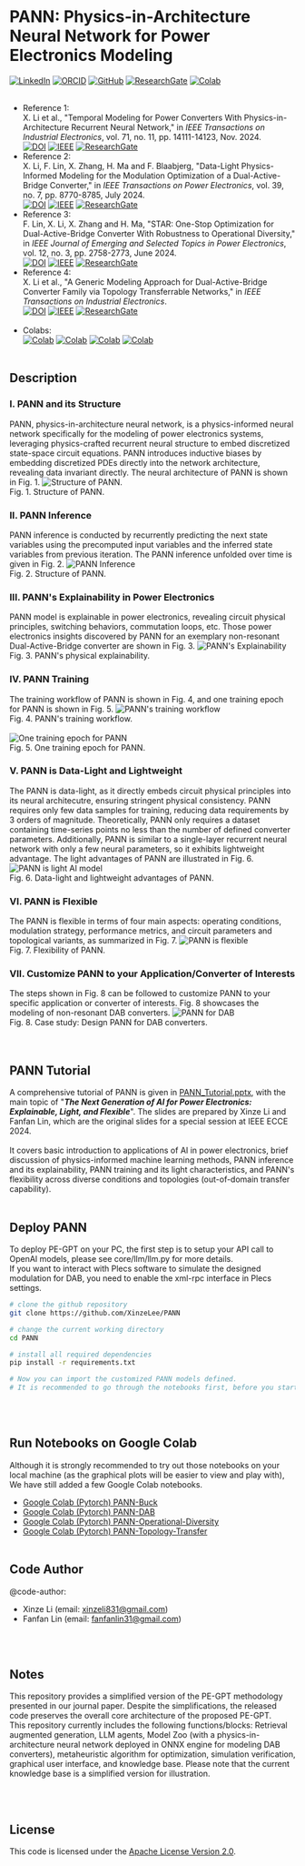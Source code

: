 # PANN: Physics-in-Architecture Neural Network for Power Electronics Modeling

[![LinkedIn](https://img.shields.io/badge/LinkedIn-Connect--Xinze%20Li-blue)](https://www.linkedin.com/in/xinze-li-8199561b0/)
[![ORCID](https://img.shields.io/badge/ORCID-Xinze%20Li-brightgreen)](https://orcid.org/0000-0003-3513-209X)
[![GitHub](https://img.shields.io/badge/Github-XinzeLee-black?logo=github)](https://github.com/XinzeLee)
[![ResearchGate](https://img.shields.io/badge/ResearchGate-Xinze%20Li-cyan)](https://www.researchgate.net/scientific-contributions/Xinze-Li-2167307782)
[![Colab](https://img.shields.io/badge/Colab-PANN--Notebooks-red?logo=google-colab)](https://drive.google.com/drive/folders/1FXr82WQfBOj6xP01h-9RHIZBpiOFZwUC)
<br><br>
* Reference 1: <br>
X. Li et al., "Temporal Modeling for Power Converters With Physics-in-Architecture Recurrent Neural Network," in *IEEE Transactions on Industrial Electronics*, vol. 71, no. 11, pp. 14111-14123, Nov. 2024.<br>
[![DOI](https://img.shields.io/badge/DOI-10.1109/TIE.2024.3352119-cyan)](https://doi.org/10.1109/TIE.2024.3352119)
[![IEEE](https://img.shields.io/badge/IEEE-Xplore-orange)](https://ieeexplore.ieee.org/document/10463542)
[![ResearchGate](https://img.shields.io/badge/ResearchGate--1-blue)](https://www.researchgate.net/publication/378918445_Temporal_Modeling_for_Power_Converters_With_Physics-in-Architecture_Recurrent_Neural_Network)
* Reference 2: <br>
X. Li, F. Lin, X. Zhang, H. Ma and F. Blaabjerg, "Data-Light Physics-Informed Modeling for the Modulation Optimization of a Dual-Active-Bridge Converter," in *IEEE Transactions on Power Electronics*, vol. 39, no. 7, pp. 8770-8785, July 2024.<br>
[![DOI](https://img.shields.io/badge/DOI-10.1109/TPEL.2024.3378184-cyan)](https://doi.org/10.1109/TPEL.2024.3378184)
[![IEEE](https://img.shields.io/badge/IEEE-Xplore-orange)](https://ieeexplore.ieee.org/document/10473116)
[![ResearchGate](https://img.shields.io/badge/ResearchGate--2-blue)](https://www.researchgate.net/publication/379104054_Data-Light_Physics-Informed_Modeling_for_the_Modulation_Optimization_of_a_Dual-Active-Bridge_Converter)
* Reference 3: <br>
F. Lin, X. Li, X. Zhang and H. Ma, "STAR: One-Stop Optimization for Dual-Active-Bridge Converter With Robustness to Operational Diversity," in *IEEE Journal of Emerging and Selected Topics in Power Electronics*, vol. 12, no. 3, pp. 2758-2773, June 2024.<br>
[![DOI](https://img.shields.io/badge/DOI-10.1109/JESTPE.2024.3392684-cyan)](https://doi.org/10.1109/JESTPE.2024.3392684)
[![IEEE](https://img.shields.io/badge/IEEE-Xplore-orange)](https://ieeexplore.ieee.org/document/10506915)
[![ResearchGate](https://img.shields.io/badge/ResearchGate--3-blue)](https://www.researchgate.net/publication/380052824_STAR_One-Stop_Optimization_for_Dual_Active_Bridge_Converter_with_Robustness_to_Operational_Diversity)
* Reference 4: <br>
X. Li et al., "A Generic Modeling Approach for Dual-Active-Bridge Converter Family via Topology Transferrable Networks," in *IEEE Transactions on Industrial  Electronics*.<br>
[![DOI](https://img.shields.io/badge/DOI-10.1109/TIE.2024.3406858-cyan)](https://doi.org/10.1109/TIE.2024.3406858)
[![IEEE](https://img.shields.io/badge/IEEE-Xplore-orange)](https://ieeexplore.ieee.org/document/10627933)
[![ResearchGate](https://img.shields.io/badge/ResearchGate--4-blue)](https://www.researchgate.net/publication/382930411_A_Generic_Modeling_Approach_for_Dual-Active-Bridge_Converter_Family_via_Topology_Transferrable_Networks)
<br><br>
* Colabs:<br>
[![Colab](https://img.shields.io/badge/Colab-PANN--Buck-654062?logo=google-colab)](https://colab.research.google.com/drive/1FDxjR-LZxJBbp4PzsinhxdWMrUI7UjW-)
[![Colab](https://img.shields.io/badge/Colab-PANN--DAB-B4B4B3?logo=google-colab)](https://colab.research.google.com/drive/1dJ4GvKc03_eF__c8l1msbI7Fq-8a6ScD#scrollTo=2ede7f4b)
[![Colab](https://img.shields.io/badge/Colab-PANN--Operational--Diversity-26577C?logo=google-colab)](https://colab.research.google.com/drive/1PSpqhUEfGKXEfoSVesYUmhZCy4EpYTX9)
[![Colab](https://img.shields.io/badge/Colab-PANN--Topology--Transfer-E55604?logo=google-colab)](https://colab.research.google.com/drive/1jXo4uugvnRBgP2948HVPLNRsK8fCh-ge)
<br><br>

## Description
### I. PANN and its Structure
PANN, physics-in-architecture neural network, is a physics-informed neural network specifically for the modeling of power electronics systems, leveraging physics-crafted recurrent neural structure to embed discretized state-space circuit equations. PANN introduces inductive biases by embedding discretized PDEs directly into the network architecture, revealing data invariant directly. The neural architecture of PANN is shown in Fig. 1.
![Structure of PANN.](https://github.com/user-attachments/assets/8ee0c33e-af5f-4bec-94d6-a216a2211128)
<br>Fig. 1. Structure of PANN.<br>
### II. PANN Inference
PANN inference is conducted by recurrently predicting the next state variables using the precomputed input variables and the inferred state variables from previous iteration. The PANN inference unfolded over time is given in Fig. 2.
![PANN Inference](https://github.com/user-attachments/assets/2c056085-9d77-4270-8c6e-fd3ed11ae78f)
<br>Fig. 2. Structure of PANN.<br>
### III. PANN's Explainability in Power Electronics
PANN model is explainable in power electronics, revealing circuit physical principles, switching behaviors, commutation loops, etc. Those power electronics insights discovered by PANN for an exemplary non-resonant Dual-Active-Bridge converter are shown in Fig. 3.
![PANN's Explainability](https://github.com/user-attachments/assets/57593884-9546-4964-9c5a-b8926376df86)
<br>Fig. 3. PANN's physical explainability.<br>
### IV. PANN Training
The training workflow of PANN is shown in Fig. 4, and one training epoch for PANN is shown in Fig. 5.
![PANN's training workflow](https://github.com/user-attachments/assets/7341571d-cba5-454a-82ad-87d4fe58ce60)
<br>Fig. 4. PANN's training workflow.<br><br>
![One training epoch for PANN](https://github.com/user-attachments/assets/c70eb196-d688-4468-be95-5d23e8639ae1)
<br>Fig. 5. One training epoch for PANN.<br>
### V. PANN is Data-Light and Lightweight
The PANN is data-light, as it directly embeds circuit physical principles into its neural architecutre, ensuring stringent physical consistency. PANN requires only few data samples for training, reducing data requirements by 3 orders of magnitude. Theoretically, PANN only requires a dataset containing time-series points no less than the number of defined converter parameters. Additionally, PANN is similar to a single-layer recurrent neural network with only a few neural parameters, so it exhibits lightweight advantage. The light advantages of PANN are illustrated in Fig. 6. 
![PANN is light AI model](https://github.com/user-attachments/assets/1b5a4366-8fd8-401a-b2cd-b9a7708b5e6f)
<br>Fig. 6. Data-light and lightweight advantages of PANN.<br>
### VI. PANN is Flexible
The PANN is flexible in terms of four main aspects: operating conditions, modulation strategy, performance metrics, and circuit parameters and topological variants, as summarized in Fig. 7.
![PANN is flexible](https://github.com/user-attachments/assets/6aededa3-b539-4d1c-90b7-d217ffbf213f)
<br>Fig. 7. Flexibility of PANN.<br>
### VII. Customize PANN to your Application/Converter of Interests
The steps shown in Fig. 8 can be followed to customize PANN to your specific application or converter of interests. Fig. 8 showcases the modeling of non-resonant DAB converters.
![PANN for DAB](https://github.com/user-attachments/assets/da096d81-b48f-41e4-84df-7c2d604821c6)
<br>Fig. 8. Case study: Design PANN for DAB converters.<br>
<br><br>

## PANN Tutorial
A comprehensive tutorial of PANN is given in [PANN_Tutorial.pptx](./tutorials/PANN_Tutorial.pptx), with the main topic of "***The Next Generation of AI for Power Electronics: Explainable, Light, and Flexible***". The slides are prepared by Xinze Li and Fanfan Lin, which are the original slides for a special session at IEEE ECCE 2024. <br><br>
It covers basic introduction to applications of AI in power electronics, brief discussion of physics-informed machine learning methods, PANN inference and its explainability, PANN training and its light characteristics, and PANN's flexibility across diverse conditions and topologies (out-of-domain transfer capability). 
<br><br>


## Deploy PANN
To deploy PE-GPT on your PC, the first step is to setup your API call to OpenAI models, please see core/llm/llm.py for more details. <br>
If you want to interact with Plecs software to simulate the designed modulation for DAB, you need to enable the xml-rpc interface in Plecs settings.

```bash
# clone the github repository
git clone https://github.com/XinzeLee/PANN

# change the current working directory
cd PANN

# install all required dependencies
pip install -r requirements.txt

# Now you can import the customized PANN models defined.
# It is recommended to go through the notebooks first, before you start to implement on your own.
```
<br><br>

## Run Notebooks on Google Colab
Although it is strongly recommended to try out those notebooks on your local machine (as the graphical plots will be easier to view and play with), We have still added a few Google Colab notebooks. 
- [Google Colab (Pytorch) PANN-Buck](https://colab.research.google.com/drive/1FDxjR-LZxJBbp4PzsinhxdWMrUI7UjW-)
- [Google Colab (Pytorch) PANN-DAB](https://colab.research.google.com/drive/1dJ4GvKc03_eF__c8l1msbI7Fq-8a6ScD#scrollTo=2ede7f4b)
- [Google Colab (Pytorch) PANN-Operational-Diversity](https://colab.research.google.com/drive/1PSpqhUEfGKXEfoSVesYUmhZCy4EpYTX9)
- [Google Colab (Pytorch) PANN-Topology-Transfer](https://colab.research.google.com/drive/1jXo4uugvnRBgP2948HVPLNRsK8fCh-ge)
<br><br>

## Code Author
@code-author: <br>
* Xinze Li (email: xinzeli831@gmail.com)
* Fanfan Lin (email: fanfanlin31@gmail.com)

<br><br>
## Notes
This repository provides a simplified version of the PE-GPT methodology presented in our journal paper. Despite the simplifications, the released code preserves the overall core architecture of the proposed PE-GPT.
<br>
This repository currently includes the following functions/blocks: Retrieval augmented generation, LLM agents, Model Zoo (with a physics-in-architecture neural network deployed in ONNX engine for modeling DAB converters), metaheuristic algorithm for optimization, simulation verification, graphical user interface, and knowledge base. Please note that the current knowledge base is a simplified version for illustration. 

<br><br>
## License

This code is licensed under the [Apache License Version 2.0](./LICENSE).
